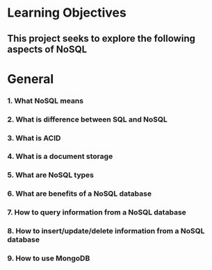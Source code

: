 # Learning Objectives
## This project seeks to explore the following aspects of NoSQL

# General

### 1. What NoSQL means

### 2. What is difference between SQL and NoSQL

### 3. What is ACID

### 4. What is a document storage

### 5. What are NoSQL types

### 6. What are benefits of a NoSQL database

### 7. How to query information from a NoSQL database

### 8. How to insert/update/delete information from a NoSQL database

### 9. How to use MongoDB
